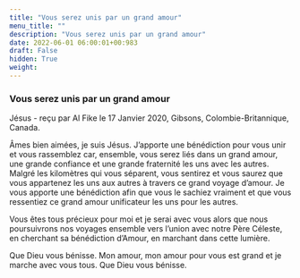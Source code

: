 ```yaml
---
title: "Vous serez unis par un grand amour"
menu_title: ""
description: "Vous serez unis par un grand amour"
date: 2022-06-01 06:00:01+00:983
draft: False
hidden: True
weight:
---
```

### Vous serez unis par un grand amour

Jésus - reçu par Al Fike le 17 Janvier 2020, Gibsons, Colombie-Britannique, Canada.

Âmes bien aimées, je suis Jésus. J’apporte une bénédiction pour vous unir et vous rassemblez car, ensemble, vous serez liés dans un grand amour, une grande confiance et une grande fraternité les uns avec les autres. Malgré les kilomètres qui vous séparent, vous sentirez et vous saurez que vous appartenez les uns aux autres à travers ce grand voyage d’amour. Je vous apporte une bénédiction afin que vous le sachiez vraiment et que vous ressentiez ce grand amour unificateur les uns pour les autres.

Vous êtes tous précieux pour moi et je serai avec vous alors que nous poursuivrons nos voyages ensemble vers l’union avec notre Père Céleste, en cherchant sa bénédiction d’Amour, en marchant dans cette lumière.

Que Dieu vous bénisse. Mon amour, mon amour pour vous est grand et je marche avec vous tous. Que Dieu vous bénisse.
